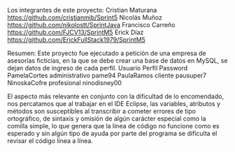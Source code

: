 Los integrantes de este proyecto:
Cristian Maturana       https://github.com/cristianmib/Sprint5
Nicolás Muñoz           https://github.com/nikolostt/SprintJava
Francisco Carreño       https://github.com/FJCV13/SprintM5
Erick Díaz              https://github.com/ErickFullStack1979/SprintM5

Resumen: Este proyecto fue ejecutado a petición de una empresa de asesorías ficticias,
en la que se debe crear una base de datos en MySQL, se dejan datos de ingreso de cada 
perfil.
Usuario	       Perfil	            Password
PamelaCortes	administrativo	    pame94
PaulaRamos	  cliente	            pausuper7
NinoskaCofre	profesional	        ninodisney00

El aspecto más relevante en conjunto con la dificultad de lo encomendado, 
nos percatamos que al trabajar en el IDE Eclipse, las variables, atributos y métodos son susceptibles
al transcribir a cometer errores de tipo ortográfico, de sintaxis y omisión de algún carácter especial 
como la comilla simple, lo que genera que la línea de código no funcione como es esperado y sin algún 
tipo de ayuda por parte del programa se dificulta el revisar el código línea a línea.
